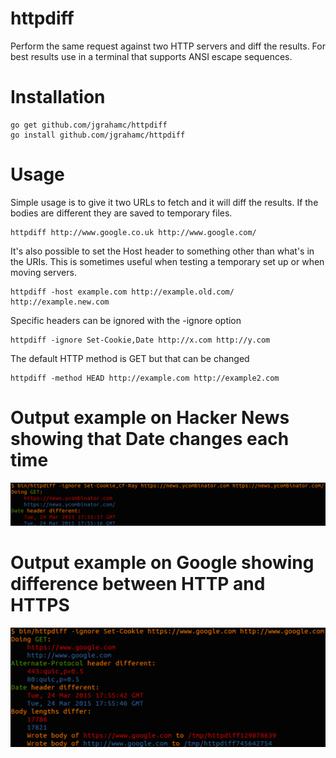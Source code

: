 # httpdiff

Perform the same request against two HTTP servers and diff the results. For
best results use in a terminal that supports ANSI escape sequences.

# Installation

```
go get github.com/jgrahamc/httpdiff
go install github.com/jgrahamc/httpdiff
```

# Usage

Simple usage is to give it two URLs to fetch and it will diff the results. If
the bodies are different they are saved to temporary files.

    httpdiff http://www.google.co.uk http://www.google.com/

It's also possible to set the Host header to something other than what's in
the URIs. This is sometimes useful when testing a temporary set up or when
moving servers.

    httpdiff -host example.com http://example.old.com/ http://example.new.com

Specific headers can be ignored with the -ignore option

    httpdiff -ignore Set-Cookie,Date http://x.com http://y.com

The default HTTP method is GET but that can be changed

    httpdiff -method HEAD http://example.com http://example2.com

# Output example on Hacker News showing that Date changes each time

![HN](doc/example.png "Checking two GETs of HN")

# Output example on Google showing difference between HTTP and HTTPS

![HN](doc/example2.png "HTTP vs. HTTPS")
